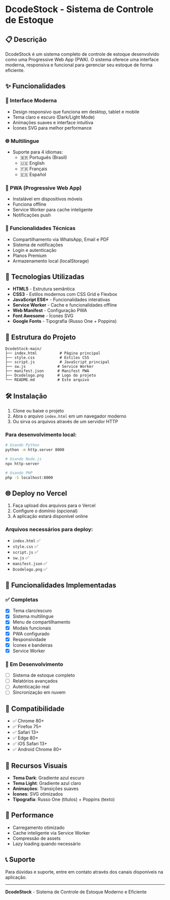 # DcodeStock - Sistema de Controle de Estoque

## 📋 Descrição

DcodeStock é um sistema completo de controle de estoque desenvolvido como uma Progressive Web App (PWA). O sistema oferece uma interface moderna, responsiva e funcional para gerenciar seu estoque de forma eficiente.

## ✨ Funcionalidades

### 🎨 Interface Moderna
- Design responsivo que funciona em desktop, tablet e mobile
- Tema claro e escuro (Dark/Light Mode)
- Animações suaves e interface intuitiva
- Ícones SVG para melhor performance

### 🌐 Multilíngue
- Suporte para 4 idiomas:
  - 🇧🇷 Português (Brasil)
  - 🇺🇸 English
  - 🇫🇷 Français
  - 🇪🇸 Español

### 📱 PWA (Progressive Web App)
- Instalável em dispositivos móveis
- Funciona offline
- Service Worker para cache inteligente
- Notificações push

### 🔧 Funcionalidades Técnicas
- Compartilhamento via WhatsApp, Email e PDF
- Sistema de notificações
- Login e autenticação
- Planos Premium
- Armazenamento local (localStorage)

## 🚀 Tecnologias Utilizadas

- **HTML5** - Estrutura semântica
- **CSS3** - Estilos modernos com CSS Grid e Flexbox
- **JavaScript ES6+** - Funcionalidades interativas
- **Service Worker** - Cache e funcionalidades offline
- **Web Manifest** - Configuração PWA
- **Font Awesome** - Ícones SVG
- **Google Fonts** - Tipografia (Russo One + Poppins)

## 📁 Estrutura do Projeto

```
DcodeStock-main/
├── index.html          # Página principal
├── style.css           # Estilos CSS
├── script.js           # JavaScript principal
├── sw.js              # Service Worker
├── manifest.json      # Manifest PWA
├── Dcodelogo.png      # Logo do projeto
└── README.md          # Este arquivo
```

## 🛠️ Instalação

1. Clone ou baixe o projeto
2. Abra o arquivo `index.html` em um navegador moderno
3. Ou sirva os arquivos através de um servidor HTTP

### Para desenvolvimento local:
```bash
# Usando Python
python -m http.server 8000

# Usando Node.js
npx http-server

# Usando PHP
php -S localhost:8000
```

## 🌐 Deploy no Vercel

1. Faça upload dos arquivos para o Vercel
2. Configure o domínio (opcional)
3. A aplicação estará disponível online

### Arquivos necessários para deploy:
- `index.html` ✅
- `style.css` ✅
- `script.js` ✅
- `sw.js` ✅
- `manifest.json` ✅
- `Dcodelogo.png` ✅

## 🎯 Funcionalidades Implementadas

### ✅ Completas
- [x] Tema claro/escuro
- [x] Sistema multilíngue
- [x] Menu de compartilhamento
- [x] Modais funcionais
- [x] PWA configurado
- [x] Responsividade
- [x] Ícones e bandeiras
- [x] Service Worker

### 🔄 Em Desenvolvimento
- [ ] Sistema de estoque completo
- [ ] Relatórios avançados
- [ ] Autenticação real
- [ ] Sincronização em nuvem

## 📱 Compatibilidade

- ✅ Chrome 80+
- ✅ Firefox 75+
- ✅ Safari 13+
- ✅ Edge 80+
- ✅ iOS Safari 13+
- ✅ Android Chrome 80+

## 🎨 Recursos Visuais

- **Tema Dark**: Gradiente azul escuro
- **Tema Light**: Gradiente azul claro
- **Animações**: Transições suaves
- **Ícones**: SVG otimizados
- **Tipografia**: Russo One (títulos) + Poppins (texto)

## 🚀 Performance

- Carregamento otimizado
- Cache inteligente via Service Worker
- Compressão de assets
- Lazy loading quando necessário

## 📞 Suporte

Para dúvidas e suporte, entre em contato através dos canais disponíveis na aplicação.

---

**DcodeStock** - Sistema de Controle de Estoque Moderno e Eficiente
